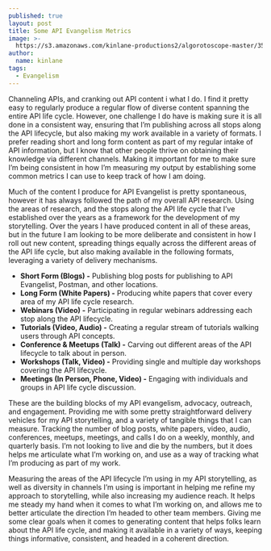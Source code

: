 ```yaml
---
published: true
layout: post
title: Some API Evangelism Metrics
image: >-
  https://s3.amazonaws.com/kinlane-productions2/algorotoscope-master/35201856153_61bc075e4b.jpg
author:
  name: kinlane
tags:
  - Evangelism
---
```

Channeling APIs, and cranking out API content i what I do. I find it pretty easy to regularly produce a regular flow of diverse content spanning the entire API life cycle. However, one challenge I do have is making sure it is all done in a consistent way, ensuring that I’m publishing across all stops along the API lifecycle, but also making my work available in a variety of formats. I prefer reading short and long form content as part of my regular intake of API information, but I know that other people thrive on obtaining their knowledge via different channels. Making it important for me to make sure I’m being consistent in how I’m measuring my output by establishing some common metrics I can use to keep track of how I am doing.  
  
Much of the content I produce for API Evangelist is pretty spontaneous, however it has always followed the path of my overall API research. Using the areas of research, and the stops along the API life cycle that I’ve established over the years as a framework for the development of my storytelling. Over the years I have produced content in all of these areas, but in the future I am looking to be more deliberate and consistent in how I roll out new content, spreading things equally across the different areas of the API life cycle, but also making available in the following formats, leveraging a variety of delivery mechanisms.

*   **Short Form (Blogs) -** Publishing blog posts for publishing to API Evangelist, Postman, and other locations.
*   **Long Form (White Papers) -** Producing white papers that cover every area of my API life cycle research.
*   **Webinars (Video) -** Participating in regular webinars addressing each stop along the API lifecycle.
*   **Tutorials (Video, Audio) -** Creating a regular stream of tutorials walking users through API concepts.
*   **Conference & Meetups (Talk) -** Carving out different areas of the API lifecycle to talk about in person.
*   **Workshops (Talk, Video) -** Providing single and multiple day workshops covering the API lifecycle.
*   **Meetings (In Person, Phone, Video) -** Engaging with individuals and groups in API life cycle discussion.

These are the building blocks of my API evangelism, advocacy, outreach, and engagement. Providing me with some pretty straightforward delivery vehicles for my API storytelling, and a variety of tangible things that I can measure. Tracking the number of blog posts, white papers, video, audio, conferences, meetups, meetings, and calls I do on a weekly, monthly, and quarterly basis. I’m not looking to live and die by the numbers, but it does helps me articulate what I’m working on, and use as a way of tracking what I’m producing as part of my work.  
  
Measuring the areas of the API lifecycle I’m using in my API storytelling, as well as diversity in channels I’m using is important in helping me refine my approach to storytelling, while also increasing my audience reach. It helps me steady my hand when it comes to what I’m working on, and allows me to better articulate the direction I’m headed to other team members. Giving me some clear goals when it comes to generating content that helps folks learn about the API life cycle, and making it available in a variety of ways, keeping things informative, consistent, and headed in a coherent direction.